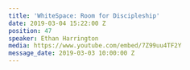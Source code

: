 ```yaml
---
title: 'WhiteSpace: Room for Discipleship'
date: 2019-03-04 15:22:00 Z
position: 47
speaker: Ethan Harrington
media: https://www.youtube.com/embed/7Z99uu4TF2Y
message_date: 2019-03-03 10:00:00 Z
---
```


